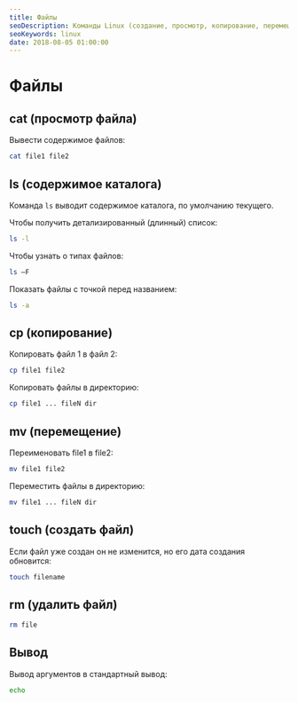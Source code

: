 ```yaml
---
title: Файлы
seoDescription: Команды Linux (создание, просмотр, копирование, перемещение, удаление файлов и вывод в поток).
seoKeywords: linux
date: 2018-08-05 01:00:00
---
```

# Файлы

## cat (просмотр файла)

Вывести содержимое файлов:
```bash
cat file1 file2
```

##  ls (содержимое каталога)

Команда `ls` выводит содержимое каталога, по умолчанию текущего.

Чтобы получить детализированный (длинный) список: 
```bash
ls -l
```

Чтобы узнать о типах файлов:
```bash
ls –F
```

Показать файлы с точкой перед названием:
```bash
ls -a
```

##  cp (копирование)

Копировать файл 1 в файл 2:
```bash
cp file1 file2
```

Копировать файлы в директорию:
```bash
cp file1 ... fileN dir
```

##  mv (перемещение)

Переименовать file1 в file2:
```bash
mv file1 file2
```

Переместить файлы в директорию:
```bash
mv file1 ... fileN dir
```

##  touch (создать файл)

Если файл уже создан он не изменится, но его дата создания обновится:
```bash
touch filename
```

##  rm (удалить файл)
```bash
rm file
```

##  Вывод

Вывод аргументов в стандартный вывод:
```bash
echo
```